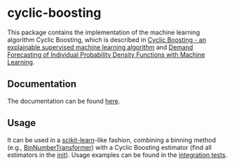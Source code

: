 cyclic-boosting
===============

This package contains the implementation of the machine learning algorithm Cyclic Boosting, which is described in [Cyclic Boosting - an explainable supervised machine learning algorithm](https://arxiv.org/abs/2002.03425) and [Demand Forecasting of Individual Probability Density Functions with Machine Learning](https://arxiv.org/abs/2009.07052).

Documentation
-------------

The documentation can be found [here](https://cyclic-boosting.readthedocs.io/en/latest/).

Usage
-----

It can be used in a [scikit-learn](https://scikit-learn.org/stable/)-like fashion, combining a binning method (e.g., [BinNumberTransformer](https://github.com/Blue-Yonder-OSS/cyclic-boosting/blob/main/cyclic_boosting/binning/bin_number_transformer.py)) with a Cyclic Boosting estimator (find all estimators in the [init](https://github.com/Blue-Yonder-OSS/cyclic-boosting/blob/main/cyclic_boosting/__init__.py)). Usage examples can be found in the [integration tests](https://github.com/Blue-Yonder-OSS/cyclic-boosting/blob/main/tests/test_integration.py).
